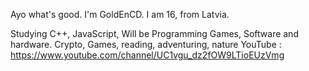  Ayo what's good. I'm GoldEnCD.
 I am 16, from Latvia.
 
 Studying C++, JavaScript, Will be Programming Games, Software and hardware.
 Crypto, Games, reading, adventuring, nature
 YouTube : https://www.youtube.com/channel/UC1vgu_dz2fOW9LTioEUzVmg

